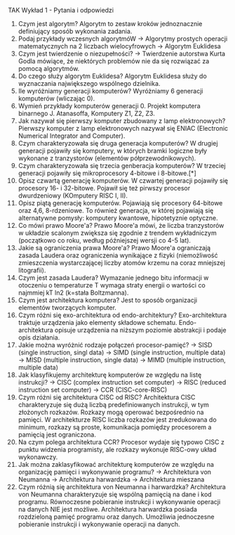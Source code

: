 TAK Wykład 1 - Pytania i odpowiedzi
1. Czym jest algorytm?
Algorytm to zestaw kroków jednoznacznie definiujący sposób wykonania zadania.
2. Podaj przykłady wczesnych algorytmóW
-> Algorytmy prostych operacji matematycznych na 2 liczbach wielocyfrowych
-> Algorytm Euklidesa
3. Czym jest twierdzenie o niezupełności?
-> Twierdzenie autorstwa Kurta Godla mówiące, że niektórych problemów nie da się rozwiązać za pomocą algorytmów.
4. Do czego służy algorytm Euklidesa?
Algorytm Euklidesa służy do wyznaczania największego wspólnego dzielnika.
5. Ile wyróżniamy generacji komputerów?
Wyróżniamy 6 generacji komputerów (wliczając 0).
6. Wymień przykłady komputerów generacji 0.
Projekt komputera binarnego J. Atanasoffa, Komputery Z1, Z2, Z3.
7. Jak nazywał się pierwszy komputer zbudowany z lamp elektronowych?
Pierwszy komputer z lamp elektronowych nazywał się ENIAC (Electronic Numerical Integrator and Computer).
8. Czym charakteryzowała się druga generacja komputerów?
W drugiej generacji pojawiły się komputery, w których bramki logiczne były wykonane z tranzystorów (elementów półprzewodnikowych).
9. Czym charakteryzowała się trzecia genberacja komputerów?
W trzeciej generacji pojawiły się mikroprocesory 4-bitowe i 8-bitowe.[*]
10. Opisz czwartą generację komputerów.
W czwartej generacji pojawiły się procesory 16- i 32-bitowe. Pojawił się też pirwszy procesor dwurdzeniowy (KOmputery RISC I, II).
11. Opisz piątą generację komputerów.
Pojawiają się procesory 64-bitowe oraz 4,6, 8-rdzeniowe. To również generacja, w której pojawiają się alternatywne pomysły: komputery kwantowe, hipotetyznie optyczne.
12. Co mówi prawo Moore'a?
Prawo Moore'a mówi, że liczba tranzystorów w układzie scalonym zwiększa się zgodnie z trendem wykładniczym (początkowo co roku, według późniejszej wersji co 4-5 lat).
13. Jakie są ograniczenia prawa Moore'a?
Prawo Moore'a ograniczają zasada Laudera oraz ograniczenia wynikające z fizyki (niemożliwość zmieszczenia wystarczającej liczby atomów krzemu na coraz mniejszej litografii).
14. Czym jest zasada Laudera?
Wymazanie jednego bitu informacji w otoczeniu o temperaturze T wymaga straty energii o wartości co najmmiej kT ln2 (k=stała Boltzmanna).
15. Czym jest architektura komputera?
Jest to sposób organizacji elementów tworzących komputer.
16. Czym różni się exo-architektura od endo-architektury?
Exo-architektura traktuje urządzenia jako elementy składowe schematu. Endo-architektura opisuje urządzenia na niższym poziomie abstrakcji i podaje opis działania.
17. Jakie można wyróżnić rodzaje połączeń procesor-pamięć?
-> SISD (single instruction, singl data)
-> SIMD (single instruction, multiple data)
-> MISD (multiple instruction, single data)
-> MIMD (multiple instruction, multiple data)
18. Jak klasyfikujemy architekturę komputerów ze względu na listę instrukcji?
-> CISC (complex instruction set computer)
-> RISC (reduced instruction set computer)
-> CCR (CISC-core-RISC)
19. Czym różni się architektura CISC od RISC?
Architektura CISC charakteryzuje się dużą liczbą predefiniowanych instrukcji, w tym złożonych rozkazów. Rozkazy mogą operować bezpośrednio na pamięci. W architekturze RISC liczba rozkazów jest zredukowana do minimum, rozkazy są proste, komunikacja pomiędzy procesorem a pamięcią jest ograniczona.
20. Na czym polega architektura CCR?
Procesor wydaje się typowo CISC z punktu widzenia programisty, ale rozkazy wykonuje RISC-owy układ wykonawczy. 
21. Jak można zaklasyfikować architekturę komputerów ze względu na organizację pamięci i wykonywanie programu?
-> Architektura von Neumanna
-> Architektura harwardzka
-> Architektura mieszana
22. Czym różnią się architektura von Neumanna i harwardzka?
Architektura von Neumanna charakteryzuje się wspólną pamięcią na dane i kod programu. Równoczesne pobieranie instrukcji i wykonywanie operacji na danych NIE jest możliwe. Architektura harwardzka posiada rozdzieloną pamięć programu oraz danych. Umożliwia jednoczesne pobieranie instrukcji i wykonywanie operacji na danych.

